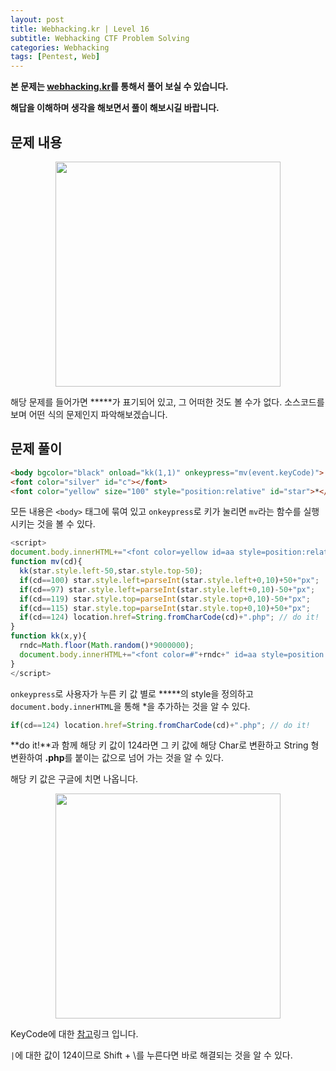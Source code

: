 ```yaml
---
layout: post
title: Webhacking.kr | Level 16
subtitle: Webhacking CTF Problem Solving
categories: Webhacking
tags: [Pentest, Web]
---
```


**본 문제는 [webhacking.kr](https://webhacking.kr)를 통해서 풀어 보실 수 있습니다.**

**해답을 이해하며 생각을 해보면서 풀이 해보시길 바랍니다.**

## 문제 내용

<p align="center">
<img src ="https://user-images.githubusercontent.com/78135526/196607794-bc483cee-3dc0-49e1-a253-378da339e671.jpg" width = 360> 
</p>

해당 문제를 들어가면 **\***가 표기되어 있고, 그 어떠한 것도 볼 수가 없다.
소스코드를 보며 어떤 식의 문제인지 파악해보겠습니다.

## 문제 풀이

```html
<body bgcolor="black" onload="kk(1,1)" onkeypress="mv(event.keyCode)">
<font color="silver" id="c"></font>
<font color="yellow" size="100" style="position:relative" id="star">*</font>

```

모든 내용은 `<body>` 태그에 묶여 있고 `onkeypress`로 키가 눌리면 `mv`라는 함수를 실행 시키는 것을 볼 수 있다.

```javascript
<script> 
document.body.innerHTML+="<font color=yellow id=aa style=position:relative;left:0;top:0>*</font>";
function mv(cd){
  kk(star.style.left-50,star.style.top-50);
  if(cd==100) star.style.left=parseInt(star.style.left+0,10)+50+"px";
  if(cd==97) star.style.left=parseInt(star.style.left+0,10)-50+"px";
  if(cd==119) star.style.top=parseInt(star.style.top+0,10)-50+"px";
  if(cd==115) star.style.top=parseInt(star.style.top+0,10)+50+"px";
  if(cd==124) location.href=String.fromCharCode(cd)+".php"; // do it!
}
function kk(x,y){
  rndc=Math.floor(Math.random()*9000000);
  document.body.innerHTML+="<font color=#"+rndc+" id=aa style=position:relative;left:"+x+";top:"+y+" onmouseover=this.innerHTML=''>*</font>";
}
</script>
```

`onkeypress`로 사용자가 누른 키 값 별로 **\***의 style을 정의하고 `document.body.innerHTML`을 통해 *을 추가하는 것을 알 수 있다.

```javascript
if(cd==124) location.href=String.fromCharCode(cd)+".php"; // do it!
```

**do it!**과 함께 해당 키 값이 124라면 그 키 값에 해당 Char로 변환하고 String 형변환하여 **.php**를 붙이는 값으로 넘어 가는 것을 알 수 있다.

해당 키 값은 구글에 치면 나옵니다.

<p align="center">
<img src ="https://user-images.githubusercontent.com/78135526/197110767-29275b2c-d4ed-4940-93a3-491de15f3fc0.jpg" width = 360> 
</p>

KeyCode에 대한 [참고](https://blog.outsider.ne.kr/322)링크 입니다.

`|`에 대한 값이 124이므로 Shift + \를 누른다면 바로 해결되는 것을 알 수 있다.